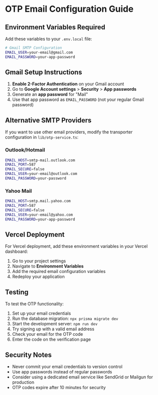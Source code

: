 # OTP Email Configuration Guide

## Environment Variables Required

Add these variables to your `.env.local` file:

```bash
# Gmail SMTP Configuration
EMAIL_USER=your-email@gmail.com
EMAIL_PASSWORD=your-app-password
```

## Gmail Setup Instructions

1. **Enable 2-Factor Authentication** on your Gmail account
2. Go to **Google Account settings** > **Security** > **App passwords**
3. Generate an **app password** for "Mail"
4. Use that app password as `EMAIL_PASSWORD` (not your regular Gmail password)

## Alternative SMTP Providers

If you want to use other email providers, modify the transporter configuration in `lib/otp-service.ts`:

### Outlook/Hotmail
```bash
EMAIL_HOST=smtp-mail.outlook.com
EMAIL_PORT=587
EMAIL_SECURE=false
EMAIL_USER=your-email@outlook.com
EMAIL_PASSWORD=your-password
```

### Yahoo Mail
```bash
EMAIL_HOST=smtp.mail.yahoo.com
EMAIL_PORT=587
EMAIL_SECURE=false
EMAIL_USER=your-email@yahoo.com
EMAIL_PASSWORD=your-app-password
```

## Vercel Deployment

For Vercel deployment, add these environment variables in your Vercel dashboard:

1. Go to your project settings
2. Navigate to **Environment Variables**
3. Add the required email configuration variables
4. Redeploy your application

## Testing

To test the OTP functionality:

1. Set up your email credentials
2. Run the database migration: `npx prisma migrate dev`
3. Start the development server: `npm run dev`
4. Try signing up with a valid email address
5. Check your email for the OTP code
6. Enter the code on the verification page

## Security Notes

- Never commit your email credentials to version control
- Use app passwords instead of regular passwords
- Consider using a dedicated email service like SendGrid or Mailgun for production
- OTP codes expire after 10 minutes for security
